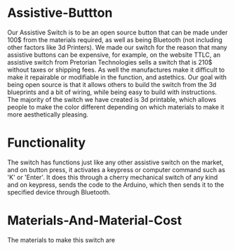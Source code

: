 # Assistive-Buttton
Our Assistive Switch is to be an open source button that can be made under 100$ from the materials required, as well as being Bluetooth (not including other factors like 3d Printers). We made our switch for the reason that many assistive buttons can be expensive, for example, on the website TTLC, an assistive switch from Pretorian Technologies sells a switch that is 210$ without taxes or shipping fees. As well the manufactures make it difficult to make it repairable or modifiable in the function, and astethics. Our goal with being open source is that it allows others to build the switch from the 3d blueprints and a bit of wiring, while being easy to build with instructions. The majority of the switch we have created is 3d printable, which allows people to make the color different depending on which materials to make it more aesthetically pleasing.

# Functionality
The switch has functions just like any other assistive switch on the market, and on button press, it activates a keypress or computer command such as 'K' or 'Enter'. It does this through a cherry mechanical switch of any kind and on keypress, sends the code to the Arduino, which then sends it to the specified device through Bluetooth.

# Materials-And-Material-Cost
The materials to make this switch are 


